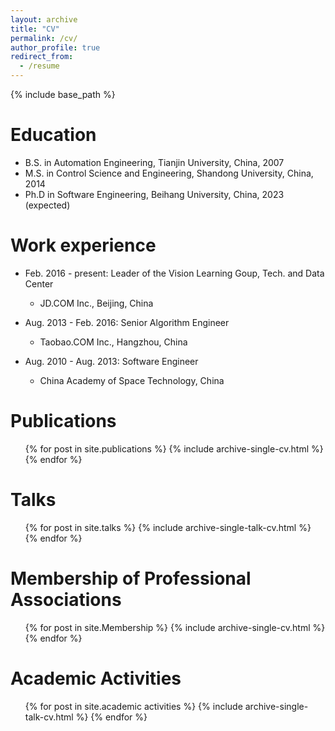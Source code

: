```yaml
---
layout: archive
title: "CV"
permalink: /cv/
author_profile: true
redirect_from:
  - /resume
---
```


{% include base_path %}

Education
======
* B.S. in Automation Engineering, Tianjin University, China, 2007
* M.S. in Control Science and Engineering, Shandong University, China, 2014
* Ph.D in Software Engineering, Beihang University, China, 2023 (expected)

Work experience
======
* Feb. 2016 - present: Leader of the Vision Learning Goup, Tech. and Data Center
  * JD.COM Inc., Beijing, China

* Aug. 2013 - Feb. 2016: Senior Algorithm Engineer
  * Taobao.COM Inc., Hangzhou, China

* Aug. 2010 - Aug. 2013: Software Engineer
  * China Academy of Space Technology, China

Publications
======
  <ul>{% for post in site.publications %}
    {% include archive-single-cv.html %}
  {% endfor %}</ul>
  
Talks
======
  <ul>{% for post in site.talks %}
    {% include archive-single-talk-cv.html %}
  {% endfor %}</ul>
  
Membership of Professional Associations
======
  <ul>{% for post in site.Membership %}
    {% include archive-single-cv.html %}
  {% endfor %}</ul>
  
Academic Activities
======
  <ul>{% for post in site.academic activities %}
    {% include archive-single-talk-cv.html %}
  {% endfor %}</ul>
